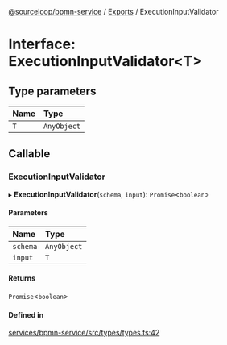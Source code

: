 [@sourceloop/bpmn-service](../README.md) / [Exports](../modules.md) / ExecutionInputValidator

# Interface: ExecutionInputValidator<T\>

## Type parameters

| Name | Type |
| :------ | :------ |
| `T` | `AnyObject` |

## Callable

### ExecutionInputValidator

▸ **ExecutionInputValidator**(`schema`, `input`): `Promise`<`boolean`\>

#### Parameters

| Name | Type |
| :------ | :------ |
| `schema` | `AnyObject` |
| `input` | `T` |

#### Returns

`Promise`<`boolean`\>

#### Defined in

[services/bpmn-service/src/types/types.ts:42](https://github.com/codeweb05/repo1/blob/ea19add/services/bpmn-service/src/types/types.ts#L42)
